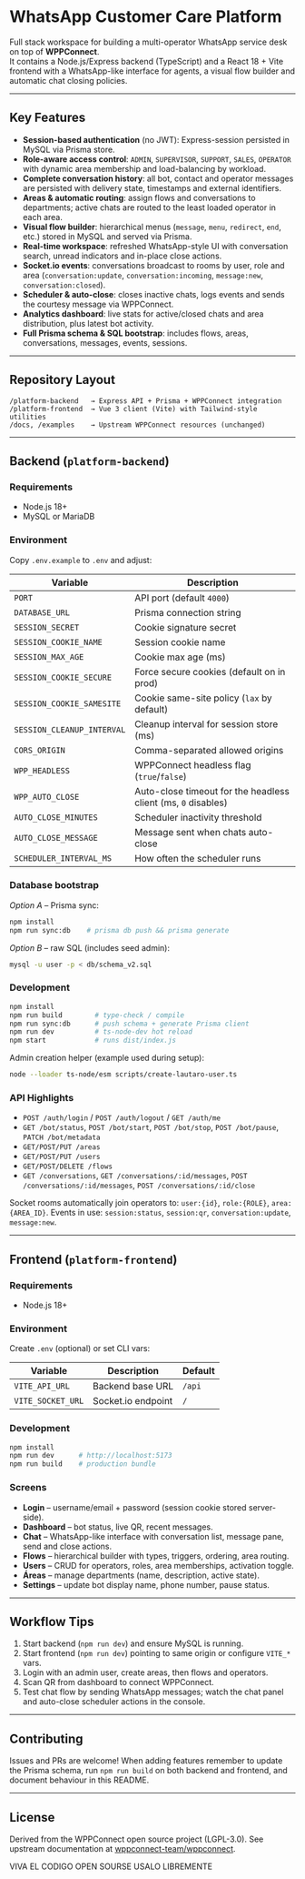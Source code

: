 # WhatsApp Customer Care Platform

Full stack workspace for building a multi-operator WhatsApp service desk on top of **WPPConnect**.  
It contains a Node.js/Express backend (TypeScript) and a React 18 + Vite frontend with a WhatsApp-like interface for agents, a visual flow builder and automatic chat closing policies.

---

## Key Features

- **Session-based authentication** (no JWT): Express-session persisted in MySQL via Prisma store.
- **Role-aware access control**: `ADMIN`, `SUPERVISOR`, `SUPPORT`, `SALES`, `OPERATOR` with dynamic area membership and load-balancing by workload.
- **Complete conversation history**: all bot, contact and operator messages are persisted with delivery state, timestamps and external identifiers.
- **Areas & automatic routing**: assign flows and conversations to departments; active chats are routed to the least loaded operator in each area.
- **Visual flow builder**: hierarchical menus (`message`, `menu`, `redirect`, `end`, etc.) stored in MySQL and served via Prisma.
- **Real-time workspace**: refreshed WhatsApp-style UI with conversation search, unread indicators and in-place close actions.
- **Socket.io events**: conversations broadcast to rooms by user, role and area (`conversation:update`, `conversation:incoming`, `message:new`, `conversation:closed`).
- **Scheduler & auto-close**: closes inactive chats, logs events and sends the courtesy message via WPPConnect.
- **Analytics dashboard**: live stats for active/closed chats and area distribution, plus latest bot activity.
- **Full Prisma schema & SQL bootstrap**: includes flows, areas, conversations, messages, events, sessions.

---

## Repository Layout

```
/platform-backend   → Express API + Prisma + WPPConnect integration
/platform-frontend  → Vue 3 client (Vite) with Tailwind-style utilities
/docs, /examples    → Upstream WPPConnect resources (unchanged)
```

---

## Backend (`platform-backend`)

### Requirements

- Node.js 18+
- MySQL or MariaDB

### Environment

Copy `.env.example` to `.env` and adjust:

| Variable                   | Description                                                   |
| -------------------------- | ------------------------------------------------------------- |
| `PORT`                     | API port (default `4000`)                                     |
| `DATABASE_URL`             | Prisma connection string                                      |
| `SESSION_SECRET`           | Cookie signature secret                                       |
| `SESSION_COOKIE_NAME`      | Session cookie name                                           |
| `SESSION_MAX_AGE`          | Cookie max age (ms)                                           |
| `SESSION_COOKIE_SECURE`    | Force secure cookies (default on in prod)                     |
| `SESSION_COOKIE_SAMESITE`  | Cookie same-site policy (`lax` by default)                    |
| `SESSION_CLEANUP_INTERVAL` | Cleanup interval for session store (ms)                       |
| `CORS_ORIGIN`              | Comma-separated allowed origins                               |
| `WPP_HEADLESS`             | WPPConnect headless flag (`true`/`false`)                     |
| `WPP_AUTO_CLOSE`           | Auto-close timeout for the headless client (ms, `0` disables) |
| `AUTO_CLOSE_MINUTES`       | Scheduler inactivity threshold                                |
| `AUTO_CLOSE_MESSAGE`       | Message sent when chats auto-close                            |
| `SCHEDULER_INTERVAL_MS`    | How often the scheduler runs                                  |

### Database bootstrap

_Option A_ – Prisma sync:

```bash
npm install
npm run sync:db    # prisma db push && prisma generate
```

_Option B_ – raw SQL (includes seed admin):

```bash
mysql -u user -p < db/schema_v2.sql
```

### Development

```bash
npm install
npm run build        # type-check / compile
npm run sync:db      # push schema + generate Prisma client
npm run dev          # ts-node-dev hot reload
npm start            # runs dist/index.js
```

Admin creation helper (example used during setup):

```bash
node --loader ts-node/esm scripts/create-lautaro-user.ts
```

### API Highlights

- `POST /auth/login` / `POST /auth/logout` / `GET /auth/me`
- `GET /bot/status`, `POST /bot/start`, `POST /bot/stop`, `POST /bot/pause`, `PATCH /bot/metadata`
- `GET/POST/PUT /areas`
- `GET/POST/PUT /users`
- `GET/POST/DELETE /flows`
- `GET /conversations`, `GET /conversations/:id/messages`, `POST /conversations/:id/messages`, `POST /conversations/:id/close`

Socket rooms automatically join operators to:
`user:{id}`, `role:{ROLE}`, `area:{AREA_ID}`.
Events in use: `session:status`, `session:qr`, `conversation:update`, `message:new`.

---

## Frontend (`platform-frontend`)

### Requirements

- Node.js 18+

### Environment

Create `.env` (optional) or set CLI vars:

| Variable          | Description        | Default |
| ----------------- | ------------------ | ------- |
| `VITE_API_URL`    | Backend base URL   | `/api`  |
| `VITE_SOCKET_URL` | Socket.io endpoint | `/`     |

### Development

```bash
npm install
npm run dev      # http://localhost:5173
npm run build    # production bundle
```

### Screens

- **Login** – username/email + password (session cookie stored server-side).
- **Dashboard** – bot status, live QR, recent messages.
- **Chat** – WhatsApp-like interface with conversation list, message pane, send and close actions.
- **Flows** – hierarchical builder with types, triggers, ordering, area routing.
- **Users** – CRUD for operators, roles, area memberships, activation toggle.
- **Áreas** – manage departments (name, description, active state).
- **Settings** – update bot display name, phone number, pause status.

---

## Workflow Tips

1. Start backend (`npm run dev`) and ensure MySQL is running.
2. Start frontend (`npm run dev`) pointing to same origin or configure `VITE_*` vars.
3. Login with an admin user, create areas, then flows and operators.
4. Scan QR from dashboard to connect WPPConnect.
5. Test chat flow by sending WhatsApp messages; watch the chat panel and auto-close scheduler actions in the console.

---

## Contributing

Issues and PRs are welcome! When adding features remember to update the Prisma schema, run `npm run build` on both backend and frontend, and document behaviour in this README.

---

## License

Derived from the WPPConnect open source project (LGPL-3.0). See upstream documentation at [wppconnect-team/wppconnect](https://github.com/wppconnect-team/wppconnect).

VIVA EL CODIGO OPEN SOURSE
USALO LIBREMENTE

